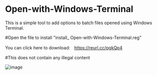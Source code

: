 # Open-with-Windows-Terminal
This is a simple tool to add options to batch files opened using Windows Terminal.

#Open the file to install "install_ Open-with-Windows-Terminal.reg"

You can click here to download:　https://reurl.cc/pgkQp4

#This does not contain any illegal content

![image](https://user-images.githubusercontent.com/60027874/129694913-317290cb-e3a4-4308-b397-1a1f9b8e6199.png)
